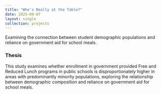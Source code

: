 ```yaml
---
title: "Who's Really at the Table?"
date: 2025-09-07
layout: single
collection: projects
---
```

Examining the connection between student demographic populations and reliance on government aid for school meals.

### Thesis
This study examines whether enrollment in government provided Free and Reduced Lunch programs in public schools is disproportionately higher in areas with predominantly minority populations, exploring the relationship between demographic composition and reliance on government aid for school meals.



